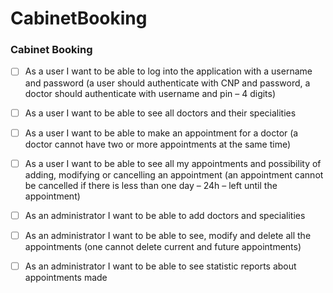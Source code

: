 # CabinetBooking
### Cabinet Booking

- [ ] As a user I want to be able to log into the application with a username and password (a user should authenticate with
CNP and password, a doctor should authenticate with username and pin – 4 digits)

- [ ] As a user I want to be able to see all doctors and their specialities

- [ ] As a user I want to be able to make an appointment for a doctor (a doctor cannot have two or more appointments at
the same time)

- [ ] As a user I want to be able to see all my appointments and possibility of adding, modifying or cancelling an
appointment (an appointment cannot be cancelled if there is less than one day – 24h – left until the appointment)

- [ ] As an administrator I want to be able to add doctors and specialities

- [ ] As an administrator I want to be able to see, modify and delete all the appointments (one cannot delete current and
future appointments)

- [ ] As an administrator I want to be able to see statistic reports about appointments made
